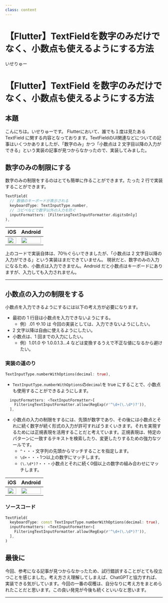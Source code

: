 ```yaml
---
class: content
---
```


<div class="doc-header">
  <h1>【Flutter】TextFieldを数字のみだけでなく、小数点も使えるようにする方法</h1>
  <div class="doc-author">いせりゅー</div>
</div>

# 【Flutter】TextField を数字のみだけでなく、小数点も使えるようにする方法

## 本題

こんにちは。いせりゅーです。
Flutterにおいて、誰でも１度は見たある TextField に関する内容となっております。TextFieldのUI関連などについての記事はいくつかありましたが、「数字のみ」かつ「小数点は 2 文字目以降の入力ができる」という実装の記事が見つからなかったので、実装してみました。

## 数字のみの制限にする

数字のみの制限をするのはとても簡単に作ることができます。たった 2 行で実装することができます。

```dart
TextField(
  // 数値のキーボードが表示される
  keyboardType: TextInputType.number,
  // コピペなどで数字以外の入力を防ぐ
  inputFormatters: [FilteringTextInputFormatter.digitsOnly]
),
```

|                       iOS                        |                       Android                        |
| :----------------------------------------------: | :--------------------------------------------------: |
| <img src="./images_iseki/iOS1.png" width="100%"> | <img src="./images_iseki/Android1.png" width="100%"> |

上のコードで実装自体は、70％ぐらいできましたが、「小数点は 2 文字目以降の入力ができる」という実装はまだできていません。
現状だと、数字のみの入力になるため、小数点は入力できません。Android だと小数点はキーボードにありますが、入力しても入力されません。

<hr class="page-break"/>

## 小数点の入力の制限をする

小数点を入力できるようにするには以下の考え方が必要になります。

- 最初の 1 行目は小数点を入力できないようにする。
  - 例）.01 や.10 は 今回の実装としては、入力できないようにしたい。
- 2 文字以降は自由に使えるようにしたい。
- 小数点は、1 回までの入力にしたい。
  - 例）1.01.0 や 1.0.0.1.3...4 などは変換するうえで不正な値になるから避けたい。

### 実装の道のり

```dart
TextInputType.numberWithOptions(decimal: true),
```
- `TextInputType.numberWithOptions`の`decimal`を true にすることで、小数点も使用することができるようにします。

```dart
  inputFormatters: <TextInputFormatter>[
    FilteringTextInputFormatter.allow(RegExp(r'^\d+(\.\d*)?')),
  ],
```

- 小数点の入力の制限をするには、先頭が数字であり、その後には小数点とそれに続く数字が続く形式の入力が許可すればうまくいきます。それを実現するためには正規表現を活用することだと考えています。正規表現は、特定のパターンに一致するテキストを検索したり、変更したりするための強力なツールです。
  - `^`・・・文字列の先頭からマッチすることを指定します。
  - `\d+`・・・1つ以上の数字にマッチします。
  - `(\.\d*)?`・・・小数点とそれに続く0個以上の数字の組み合わせにマッチします。


|                       iOS                        |                       Android                        |
| :----------------------------------------------: | :--------------------------------------------------: |
| <img src="./images_iseki/iOS2.png" width="100%"> | <img src="./images_iseki/Android2.png" width="100%"> |


### ソースコード

```dart
TextField(
  keyboardType: const TextInputType.numberWithOptions(decimal: true),
  inputFormatters: <TextInputFormatter>[
    FilteringTextInputFormatter.allow(RegExp(r'^\d+(\.\d*)?')),
  ],
)
```

## 最後に

今回、参考になる記事が見つからなかったため、試行錯誤することがとても役立つことを感じました。考え方さえ理解してしまえば、ChatGPTと協力すれば、実装できる気がしています。今回の一番の収穫は、自分なりに考え方をまとめられたことだと思います。この良い発見が今後も続くといいなと思います。

<!-- ここから「奇数ページを偶数ページに調整する処理」です -->
<hr class="page-break"/>
　
<!-- ここまで「奇数ページを偶数ページに調整する処理」です -->
